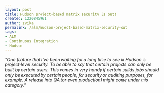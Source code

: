 ```yaml
---
layout: post
title: Hudson project-based matrix security is out!
created: 1220845961
author: zvika
permalink: /alm/hudson-project-based-matrix-security-out
tags:
- ALM
- Continuous Integration
- Hudson
---
```

<p><em>&quot;One feature that I've been waiting for a long time to see in Hudson is project-level security. To be able to say that certain projects can only be built by certain users. This comes in very handy if certain builds jobs should only be executed by certain people, for security or auditing purposes, for example. A release into QA (or even production) might come under this category.&quot;</em></p>

